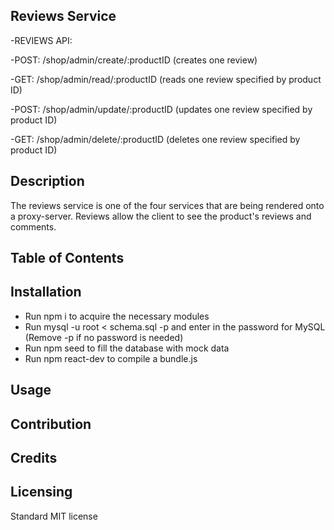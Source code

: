 ## Reviews Service
-REVIEWS API:

-POST: /shop/admin/create/:productID (creates one review)

-GET: /shop/admin/read/:productID (reads one review specified by product ID)

-POST: /shop/admin/update/:productID (updates one review specified by product ID)

-GET: /shop/admin/delete/:productID (deletes one review specified by product ID)

## Description
The reviews service is one of the four services that are being rendered onto a proxy-server. Reviews allow the client to see the product's reviews and comments.

## Table of Contents


## Installation
- Run npm i to acquire the necessary modules
- Run mysql -u root < schema.sql -p and enter in the password for MySQL (Remove -p if no password is needed)
- Run npm seed to fill the database with mock data
- Run npm react-dev to compile a bundle.js

## Usage

## Contribution

## Credits

## Licensing
Standard MIT license
